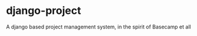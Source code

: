django-project
==============

A django based  project management system, in the spirit of Basecamp et all
